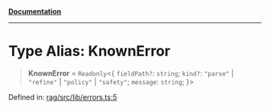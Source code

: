 [**Documentation**](../../../README.md)

***

# Type Alias: KnownError

> **KnownError** = `Readonly`\<\{ `fieldPath?`: `string`; `kind?`: `"parse"` \| `"refine"` \| `"policy"` \| `"safety"`; `message`: `string`; \}\>

Defined in: [rag/src/lib/errors.ts:5](https://github.com/ceponatia/roler/blob/3285898e6e20febeb11523af0dddefd8f892e902/packages/rag/src/lib/errors.ts#L5)
